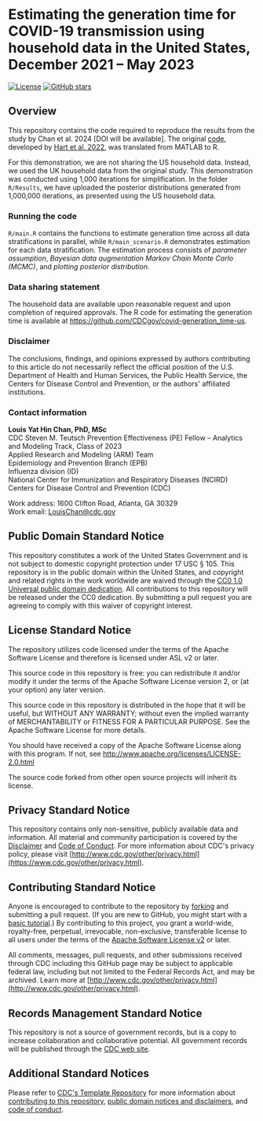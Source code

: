 # Estimating the generation time for COVID-19 transmission using household data in the United States, December 2021 – May 2023

[![License](https://img.shields.io/badge/license-Apache_2.0_license-brightgreen)](LICENSE)
[![GitHub stars](https://img.shields.io/github/stars/CDCgov/covid-generation_time-us)](https://github.com/CDCgov/covid-generation_time-us/stargazers)

## Overview

This repository contains the code required to reproduce the results from the study by Chan et al. 2024 [DOI will be available]. 
The original [code](https://github.com/will-s-hart/UK-generation-times), developed by [Hart et al. 2022](https://doi.org/10.7554/elife.70767), was translated from MATLAB to R.

For this demonstration, we are not sharing the US household data. Instead, we used the UK household data from the original study. This demonstration was conducted using 1,000 iterations for simplification. 
In the folder `R/Results`, we have uploaded the posterior distributions generated from 1,000,000 iterations, as presented using the US household data.

### Running the code

`R/main.R` contains the functions to estimate generation time across all data stratifications in parallel, while `R/main_scenario.R` demonstrates estimation for each data stratification. The estimation process consists of *parameter assumption*, *Bayesian data augmentation Markov Chain Monte Carlo (MCMC)*, and *plotting posterior distribution*.

### Data sharing statement

The household data are available upon reasonable request and upon completion of required approvals. The R code for estimating the generation time is available at <https://github.com/CDCgov/covid-generation_time-us>.

### Disclaimer

The conclusions, findings, and opinions expressed by authors contributing to this article do not necessarily reflect the official position of the U.S. Department of Health and Human Services, the Public Health Service, the Centers for Disease Control and Prevention, or the authors' affiliated institutions.

### Contact information

**Louis Yat Hin Chan, PhD, MSc**  
CDC Steven M. Teutsch Prevention Effectiveness (PE) Fellow – Analytics and Modeling Track, Class of 2023  
Applied Research and Modeling (ARM) Team  
Epidemiology and Prevention Branch (EPB)  
Influenza division (ID)  
National Center for Immunization and Respiratory Diseases (NCIRD)  
Centers for Disease Control and Prevention (CDC)  

Work address: 1600 Clifton Road, Atlanta, GA 30329  
Work email: <LouisChan@cdc.gov>  

## Public Domain Standard Notice

This repository constitutes a work of the United States Government and is not
subject to domestic copyright protection under 17 USC § 105. This repository is in
the public domain within the United States, and copyright and related rights in
the work worldwide are waived through the [CC0 1.0 Universal public domain dedication](https://creativecommons.org/publicdomain/zero/1.0/).
All contributions to this repository will be released under the CC0 dedication. By
submitting a pull request you are agreeing to comply with this waiver of
copyright interest.

## License Standard Notice

The repository utilizes code licensed under the terms of the Apache Software
License and therefore is licensed under ASL v2 or later.

This source code in this repository is free: you can redistribute it and/or modify it under
the terms of the Apache Software License version 2, or (at your option) any
later version.

This source code in this repository is distributed in the hope that it will be useful, but WITHOUT ANY
WARRANTY; without even the implied warranty of MERCHANTABILITY or FITNESS FOR A
PARTICULAR PURPOSE. See the Apache Software License for more details.

You should have received a copy of the Apache Software License along with this
program. If not, see http://www.apache.org/licenses/LICENSE-2.0.html

The source code forked from other open source projects will inherit its license.

## Privacy Standard Notice

This repository contains only non-sensitive, publicly available data and
information. All material and community participation is covered by the
[Disclaimer](DISCLAIMER.md)
and [Code of Conduct](code-of-conduct.md).
For more information about CDC's privacy policy, please visit [http://www.cdc.gov/other/privacy.html](https://www.cdc.gov/other/privacy.html).

## Contributing Standard Notice

Anyone is encouraged to contribute to the repository by [forking](https://help.github.com/articles/fork-a-repo)
and submitting a pull request. (If you are new to GitHub, you might start with a
[basic tutorial](https://help.github.com/articles/set-up-git).) By contributing
to this project, you grant a world-wide, royalty-free, perpetual, irrevocable,
non-exclusive, transferable license to all users under the terms of the
[Apache Software License v2](http://www.apache.org/licenses/LICENSE-2.0.html) or
later.

All comments, messages, pull requests, and other submissions received through
CDC including this GitHub page may be subject to applicable federal law, including but not limited to the Federal Records Act, and may be archived. Learn more at [http://www.cdc.gov/other/privacy.html](http://www.cdc.gov/other/privacy.html).

## Records Management Standard Notice

This repository is not a source of government records, but is a copy to increase
collaboration and collaborative potential. All government records will be
published through the [CDC web site](http://www.cdc.gov).

## Additional Standard Notices

Please refer to [CDC's Template Repository](https://github.com/CDCgov/template) for more information about [contributing to this repository](https://github.com/CDCgov/template/blob/main/CONTRIBUTING.md), [public domain notices and disclaimers](https://github.com/CDCgov/template/blob/main/DISCLAIMER.md), and [code of conduct](https://github.com/CDCgov/template/blob/main/code-of-conduct.md).
